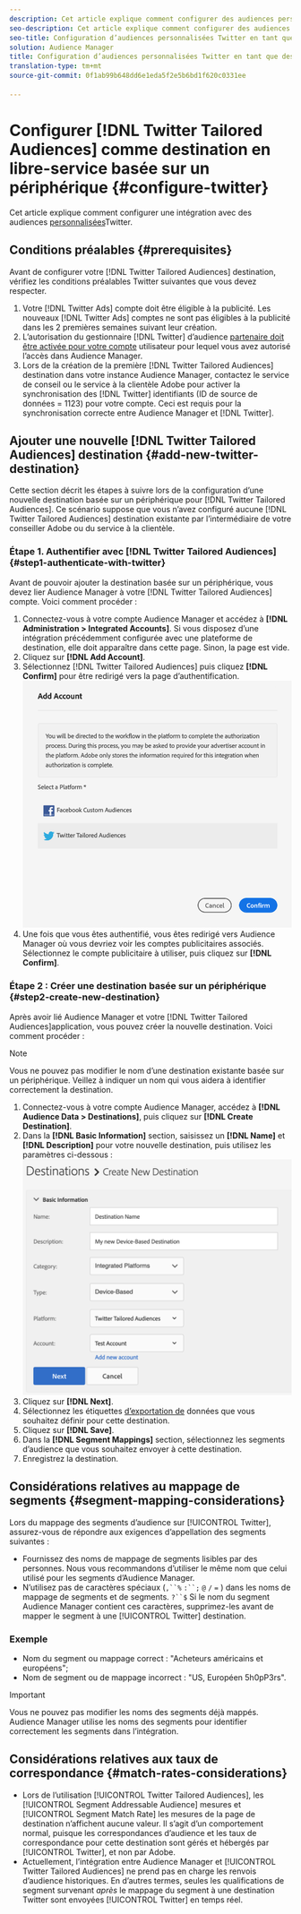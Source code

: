 ```yaml
---
description: Cet article explique comment configurer des audiences personnalisées Twitter pour les intégrations nouvelles et existantes.
seo-description: Cet article explique comment configurer des audiences personnalisées Twitter pour les intégrations nouvelles et existantes.
seo-title: Configuration d’audiences personnalisées Twitter en tant que destination en libre-service basée sur un périphérique
solution: Audience Manager
title: Configuration d’audiences personnalisées Twitter en tant que destination en libre-service basée sur un périphérique
translation-type: tm+mt
source-git-commit: 0f1ab99b648dd6e1eda5f2e5b6bd1f620c0331ee

---
```



# Configurer [!DNL Twitter Tailored Audiences] comme destination en libre-service basée sur un périphérique {#configure-twitter}

Cet article explique comment configurer une intégration avec des audiences [personnalisées](https://business.twitter.com/en/targeting/tailored-audiences.html)Twitter.

## Conditions préalables {#prerequisites}

Avant de configurer votre [!DNL Twitter Tailored Audiences] destination, vérifiez les conditions préalables Twitter suivantes que vous devez respecter.

1. Votre [!DNL Twitter Ads] compte doit être éligible à la publicité. Les nouveaux [!DNL Twitter Ads] comptes ne sont pas éligibles à la publicité dans les 2 premières semaines suivant leur création.
2. L’autorisation du gestionnaire [!DNL Twitter] d’audience [partenaire doit être activée pour votre compte](https://business.twitter.com/en/help/troubleshooting/multi-user-login-faq.html#accesslevels) utilisateur pour lequel vous avez autorisé l’accès dans Audience Manager.
3. Lors de la création de la première [!DNL Twitter Tailored Audiences] destination dans votre instance Audience Manager, contactez le service de conseil ou le service à la clientèle Adobe pour activer la synchronisation des [!DNL Twitter] identifiants (ID de source de données = 1123) pour votre compte. Ceci est requis pour la synchronisation correcte entre Audience Manager et [!DNL Twitter].

## Ajouter une nouvelle [!DNL Twitter Tailored Audiences] destination {#add-new-twitter-destination}

Cette section décrit les étapes à suivre lors de la configuration d’une nouvelle destination basée sur un périphérique pour [!DNL Twitter Tailored Audiences]. Ce scénario suppose que vous n’avez configuré aucune [!DNL Twitter Tailored Audiences] destination existante par l’intermédiaire de votre conseiller Adobe ou du service à la clientèle.

### Étape 1. Authentifier avec [!DNL Twitter Tailored Audiences]{#step1-authenticate-with-twitter}

Avant de pouvoir ajouter la destination basée sur un périphérique, vous devez lier Audience Manager à votre [!DNL Twitter Tailored Audiences] compte. Voici comment procéder :

1. Connectez-vous à votre compte Audience Manager et accédez à **[!DNL Administration > Integrated Accounts]**. Si vous disposez d’une intégration précédemment configurée avec une plateforme de destination, elle doit apparaître dans cette page. Sinon, la page est vide.
1. Cliquez sur **[!DNL Add Account]**.
1. Sélectionnez [!DNL Twitter Tailored Audiences] puis cliquez **[!DNL Confirm]** pour être redirigé vers la page d’authentification.                     ![plates-formes intégrées](assets/dbd-integrated-platforms.png)
1. Une fois que vous êtes authentifié, vous êtes redirigé vers Audience Manager où vous devriez voir les comptes publicitaires associés. Sélectionnez le compte publicitaire à utiliser, puis cliquez sur **[!DNL Confirm]**.

### Étape 2 : Créer une destination basée sur un périphérique {#step2-create-new-destination}

Après avoir lié Audience Manager et votre [!DNL Twitter Tailored Audiences]application, vous pouvez créer la nouvelle destination. Voici comment procéder :

>[!NOTE]
>
>Vous ne pouvez pas modifier le nom d’une destination existante basée sur un périphérique. Veillez à indiquer un nom qui vous aidera à identifier correctement la destination.

1. Connectez-vous à votre compte Audience Manager, accédez à **[!DNL Audience Data > Destinations]**, puis cliquez sur **[!DNL Create Destination]**.
1. Dans la **[!DNL Basic Information]** section, saisissez un **[!DNL Name]** et **[!DNL Description]** pour votre nouvelle destination, puis utilisez les paramètres ci-dessous : ![configuration](assets/dbd-new-basic.png)
1. Cliquez sur **[!DNL Next]**.
1. Sélectionnez les étiquettes [d’exportation de](/help/using/features/data-export-controls.md#controls-labels) données que vous souhaitez définir pour cette destination.
1. Cliquez sur **[!DNL Save]**.
1. Dans la **[!DNL Segment Mappings]** section, sélectionnez les segments d’audience que vous souhaitez envoyer à cette destination.
1. Enregistrez la destination.

<!--
## Update Existing Twitter Integrations To Self-Service Administration {#update-existing-twitter-integrations}

To improve the user experience and streamline the configuration process, we are upgrading the [!DNL Twitter Tailored Audiences] integration to a self-service model, where you can perform the configuration yourself, from the Audience Manager UI. This section describes the steps you need to take to update your existing Twitter integration.

>[!IMPORTANT]
>
>The steps described below only apply if you have an existing integration with [!DNL Twitter Tailored Audiences], configured by an Audience Manager consultant or Customer Care.
> See item number 3 in [Prerequisites](#prerequisites) before migrating your [!DNL Twitter Tailored Audiences] to the self-service model.

Follow the steps below to migrate your existing [!DNL Twitter Tailored Audiences] destination to the self-service model.

1. Log in to your Audience Manager account and go to **[!DNL Administration > Integrated Accounts]**.
2. Click **[!DNL Add Account]**.
3. Select [!DNL Twitter Tailored Audiences] and click **[!DNL Confirm]** to be redirected to the authentication page. ![integrated-platforms](assets/dbd-integrated-platforms.png)
4. Once you've authenticated with your [!DNL Twitter] account, you are redirected to Audience Manager where you should see your associated advertiser accounts. Select the advertiser account that you want to use and click **[!DNL Confirm]**.
5. Go to **[!UICONTROL Audience Data]** > **[!UICONTROL Destinations]** and click the Twitter destination that you need to configure.
6. Click **[!UICONTROL Edit]**. In the **[!UICONTROL Basic Information]** section, click the **[!UICONTROL Integrated Account]** drop-down menu and select the [!DNL Twitter] account that you have authenticated with at Step 4.
7. **[!UICONTROL Save]** the destination.

## Validating the Migration to Self-Service Administration {#migration-validation}

The complete migration of existing [!DNL Twitter] integrations to self-service administration can take up to 7 days. Once the migration is complete, Audience Manager shows you a notification in the UI.

You will also see a new set of audiences in your [!DNL Twitter] account, with their names prefixed by [[!DNL Adobe DMP Audience]]. Please allow up to 7 days for the audience population to be completely backfilled. Once the migration is complete, you should use these new audiences instead of the old ones. -->

## Considérations relatives au mappage de segments {#segment-mapping-considerations}

Lors du mappage des segments d’audience sur [!UICONTROL Twitter], assurez-vous de répondre aux exigences d’appellation des segments suivantes :

* Fournissez des noms de mappage de segments lisibles par des personnes. Nous vous recommandons d’utiliser le même nom que celui utilisé pour les segments d’Audience Manager.
* N’utilisez pas de caractères spéciaux (`,``%` `:``;` `@` `/` `=` ) dans les noms de mappage de segments et de segments. `?``$` Si le nom du segment Audience Manager contient ces caractères, supprimez-les avant de mapper le segment à une [!UICONTROL Twitter] destination.

### Exemple

* Nom du segment ou mappage correct : "Acheteurs américains et européens";
* Nom de segment ou de mappage incorrect : "US, Européen 5h0pP3rs".

>[!IMPORTANT]
>
>Vous ne pouvez pas modifier les noms des segments déjà mappés. Audience Manager utilise les noms des segments pour identifier correctement les segments dans l’intégration.

## Considérations relatives aux taux de correspondance {#match-rates-considerations}

* Lors de l’utilisation [!UICONTROL Twitter Tailored Audiences], les [!UICONTROL Segment Addressable Audience] mesures et [!UICONTROL Segment Match Rate] les mesures de la page de destination n’affichent aucune valeur. Il s’agit d’un comportement normal, puisque les correspondances d’audience et les taux de correspondance pour cette destination sont gérés et hébergés par [!UICONTROL Twitter], et non par Adobe.
* Actuellement, l’intégration entre Audience Manager et [!UICONTROL Twitter Tailored Audiences] ne prend pas en charge les renvois d’audience historiques. En d’autres termes, seules les qualifications de segment survenant *après* le mappage du segment à une destination Twitter sont envoyées [!UICONTROL Twitter] en temps réel.
